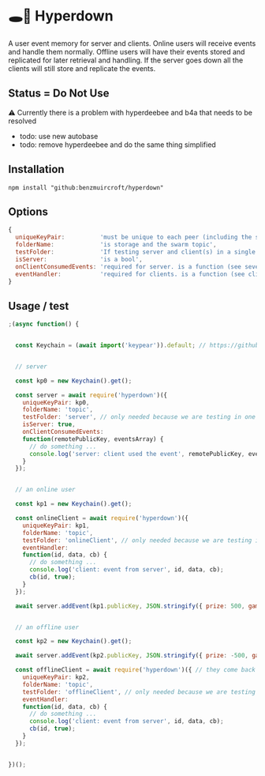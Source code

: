 # 🕳🥊 Hyperdown
A user event memory for server and clients. Online users will receive events and handle them normally. Offline users will have their events stored and replicated for later retrieval and handling. If the server goes down all the clients will still store and replicate the events.

## Status = Do Not Use
⚠️ Currently there is a problem with hyperdeebee and b4a that needs to be resolved
- todo: use new autobase
- todo: remove hyperdeebee and do the same thing simplified

## Installation
```
npm install "github:benzmuircroft/hyperdown"
```

## Options
```js
{
  uniqueKeyPair:          'must be unique to each peer (including the server peer) and be able to reproduce socket.remotePublicKey',
  folderName:             'is storage and the swarm topic',
  testFolder:             'If testing server and client(s) in a single script this will move the storage to an inner folder of folderName',
  isServer:               'is a bool',
  onClientConsumedEvents: 'required for server. is a function (see sever example)',
  eventHandler:           'required for clients. is a function (see client example)'
}
```

## Usage / test
```js
;(async function() {


  const Keychain = (await import('keypear')).default; // https://github.com/holepunchto/keypear


  // server

  const kp0 = new Keychain().get();

  const server = await require('hyperdown')({
    uniqueKeyPair: kp0,
    folderName: 'topic',
    testFolder: 'server', // only needed because we are testing in one script
    isServer: true,
    onClientConsumedEvents:
    function(remotePublicKey, eventsArray) {
      // do something ...
      console.log('server: client used the event', remotePublicKey, eventsArray);
    }
  });


  // an online user

  const kp1 = new Keychain().get();

  const onlineClient = await require('hyperdown')({
    uniqueKeyPair: kp1,
    folderName: 'topic',
    testFolder: 'onlineClient', // only needed because we are testing in one script
    eventHandler:
    function(id, data, cb) {
      // do something ...
      console.log('client: event from server', id, data, cb);
      cb(id, true);
    }
  });

  await server.addEvent(kp1.publicKey, JSON.stringify({ prize: 500, game: 'boxing' })); // give a online client an event


  // an offline user

  const kp2 = new Keychain().get();

  await server.addEvent(kp2.publicKey, JSON.stringify({ prize: -500, game: 'boxing' })); // give a offline client an event

  const offlineClient = await require('hyperdown')({ // they come back later ...
    uniqueKeyPair: kp2,
    folderName: 'topic',
    testFolder: 'offlineClient', // only needed because we are testing in one script
    eventHandler:
    function(id, data, cb) {
      // do something ...
      console.log('client: event from server', id, data, cb);
      cb(id, true);
    }
  });


})();
```
